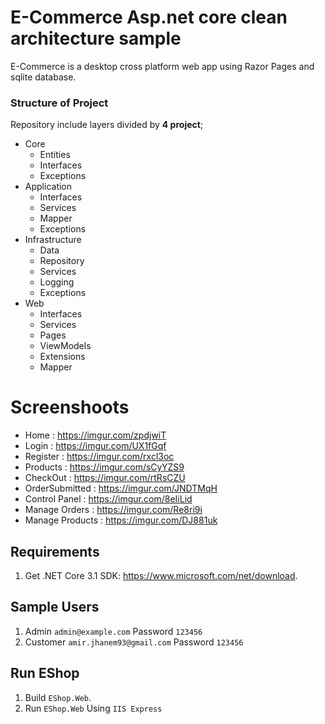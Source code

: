 # E-Commerce Asp.net core clean architecture sample

E-Commerce is a desktop cross platform web app using Razor Pages and sqlite database.

### Structure of Project
Repository include layers divided by **4 project**;
* Core
    * Entities    
    * Interfaces
    * Exceptions
* Application    
    * Interfaces    
    * Services
    * Mapper
    * Exceptions
* Infrastructure
    * Data
    * Repository
    * Services
    * Logging
    * Exceptions
* Web
    * Interfaces
    * Services
    * Pages
    * ViewModels
    * Extensions
    * Mapper

# Screenshoots

- Home : https://imgur.com/zpdjwiT
- Login : https://imgur.com/UX1fGqf
- Register : https://imgur.com/rxcl3oc
- Products : https://imgur.com/sCyYZS9
- CheckOut : https://imgur.com/rtRsCZU
- OrderSubmitted : https://imgur.com/JNDTMqH
- Control Panel : https://imgur.com/8eIiLid
- Manage Orders : https://imgur.com/Re8ri9i
- Manage Products : https://imgur.com/DJ881uk

## Requirements

1. Get .NET Core 3.1 SDK: https://www.microsoft.com/net/download.

## Sample Users
1. Admin `admin@example.com` Password `123456`
2. Customer `amir.jhanem93@gmail.com` Password `123456`

## Run EShop
1. Build `EShop.Web`.
2. Run `EShop.Web` Using `IIS Express`
